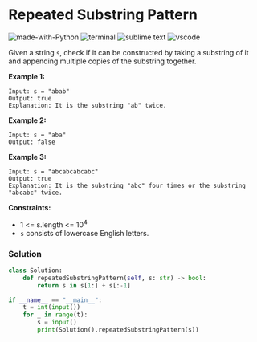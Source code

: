 # Repeated Substring Pattern
![made-with-Python](https://img.shields.io/badge/Made%20with-Python-007396.svg)
![terminal](https://img.shields.io/badge/Windows%20Terminal-4D4D4D?logo=windows%20terminal&logoColor=white)
![sublime text](https://img.shields.io/badge/sublime_text-%23575757.svg?logo=sublime-text&logoColor=important)
![vscode](https://img.shields.io/badge/Visual_Studio_Code-0078D4?logo=visual%20studio%20code&logoColor=white)

Given a string `s`, check if it can be constructed by taking a substring of it and appending multiple copies of the substring together.

__Example 1:__
```
Input: s = "abab"
Output: true
Explanation: It is the substring "ab" twice.
```
__Example 2:__
```
Input: s = "aba"
Output: false
```
__Example 3:__
```
Input: s = "abcabcabcabc"
Output: true
Explanation: It is the substring "abc" four times or the substring "abcabc" twice.
```

__Constraints:__
- 1 <= s.length <= 10<sup>4</sup>
- `s` consists of lowercase English letters.

### Solution
```py
class Solution:
    def repeatedSubstringPattern(self, s: str) -> bool:
        return s in s[1:] + s[:-1]

if __name__ == "__main__":
    t = int(input())
    for _ in range(t):
        s = input()
        print(Solution().repeatedSubstringPattern(s))
```